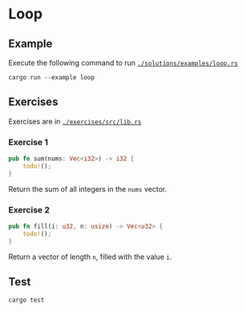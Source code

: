 # Loop

## Example

Execute the following command to run [`./solutions/examples/loop.rs`](./solutions/examples/loop.rs)

```shell
cargo run --example loop
```

## Exercises

Exercises are in [`./exercises/src/lib.rs`](./exercises/src/lib.rs)

### Exercise 1

```rust
pub fn sum(nums: Vec<i32>) -> i32 {
    todo!();
}
```

Return the sum of all integers in the `nums` vector.

### Exercise 2

```rust
pub fn fill(i: u32, n: usize) -> Vec<u32> {
    todo!();
}
```
Return a vector of length `n`, filled with the value `i`.

## Test

```shell
cargo test
```
